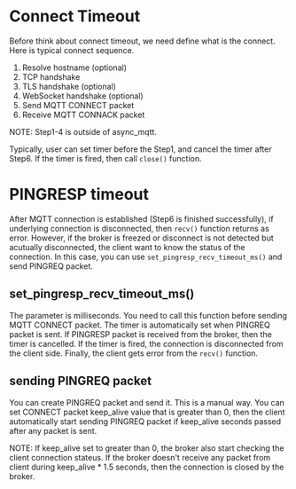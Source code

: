 # Connect Timeout
Before think about connect timeout, we need define what is the connect. Here is typical connect sequence.

1. Resolve hostname (optional)
2. TCP handshake
3. TLS handshake (optional)
4. WebSocket handshake (optional)
5. Send MQTT CONNECT packet
6. Receive MQTT CONNACK packet

NOTE: Step1-4 is outside of async_mqtt. 

Typically, user can set timer before the Step1, and cancel the timer after Step6. If the timer is fired, then call `close()` function.

# PINGRESP timeout
After MQTT connection is established (Step6 is finished successfully), if underlying connection is disconnected, then `recv()` function returns as error. However, if the broker is freezed or disconnect is not detected but acutually disconnected, the client want to know the status of the connection.
In this case, you can use `set_pingresp_recv_timeout_ms()` and send PINGREQ packet.

## set_pingresp_recv_timeout_ms()
The parameter is milliseconds. You need to call this function before sending MQTT CONNECT packet. The timer is automatically set when PINGREQ packet is sent. If PINGRESP packet is received from the broker, then the timer is cancelled. If the timer is fired, the connection is disconnected from the client side. Finally, the client gets error from the `recv()` function.

## sending PINGREQ packet
You can create PINGREQ packet and send it. This is a manual way.
You can set CONNECT packet keep_alive value that is greater than 0, then the client automatically start sending PINGREQ packet if keep_alive seconds passed after any packet is sent.

NOTE: If keep_alive set to greater than 0, the broker also start checking the client connection stateus. If the broker doesn't receive any packet from client during keep_alive * 1.5 seconds, then the connection is closed by the broker.
